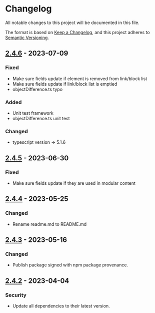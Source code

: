 # Changelog
All notable changes to this project will be documented in this file.

The format is based on [Keep a Changelog](https://keepachangelog.com/en/1.1.0/),
and this project adheres to [Semantic Versioning](https://semver.org/spec/v2.0.0.html).

## [2.4.6] - 2023-07-09
### Fixed
- Make sure fields update if element is removed from link/block list
- Make sure fields update if link/block list is emptied
- objectDifference.ts typo
### Added
- Unit test framework
- objectDifference.ts unit test
### Changed
- typescript version -> 5.1.6

## [2.4.5] - 2023-06-30
### Fixed
- Make sure fields update if they are used in modular content

## [2.4.4] - 2023-05-25
### Changed
- Rename readme.md to README.md

## [2.4.3] - 2023-05-16
### Changed
- Publish package signed with npm package provenance.

## [2.4.2] - 2023-04-04
### Security
- Update all dependencies to their latest version.

[2.4.6]: https://github.com/voorhoede/datocms-plugin-computed-fields/compare/v2.4.5...v2.4.6
[2.4.5]: https://github.com/voorhoede/datocms-plugin-computed-fields/compare/v2.4.4...v2.4.5
[2.4.4]: https://github.com/voorhoede/datocms-plugin-computed-fields/compare/v2.4.3...v2.4.4
[2.4.3]: https://github.com/voorhoede/datocms-plugin-computed-fields/compare/f38ff75...v2.4.3
[2.4.2]: https://github.com/voorhoede/datocms-plugin-computed-fields/compare/dc0f6ac...f38ff75
